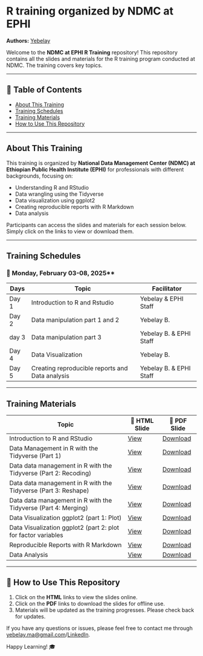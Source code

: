 # R training organized by NDMC at EPHI

**Authors:** [Yebelay](https://github.com/Yebelay)  

Welcome to the **NDMC at EPHI R Training** repository! This repository contains all the slides and materials for the R training program conducted at NDMC. The training covers key topics.

---

## 📌 Table of Contents
- [About This Training](#about-this-training)
- [Training Schedules](#training-schedules)
- [Training Materials](#training-materials)
- [How to Use This Repository](#how-to-use-this-repository)

---

## About This Training
This training is organized by **National Data Management Center (NDMC) at Ethiopian Public Health Institute (EPHI)** for professionals with different backgrounds, focusing on:
- Understanding R and RStudio
- Data wrangling using the Tidyverse
- Data visualization using ggplot2
- Creating reproducible reports with R Markdown
- Data analysis

Participants can access the slides and materials for each session below. Simply click on the links to view or download them.

---

##  Training Schedules 

### 📅 Monday, February 03-08, 2025**

| Days  | Topic | Facilitator |
|------|-----------------------------------------------|-------------|
| Day 1 | Introduction to R and Rstudio  | Yebelay & EPHI Staff |
| Day 2 | Data manipulation part 1 and 2 | Yebelay B. |
| day 3 | Data manipulation part 3  | Yebelay B. & EPHI Staff |
| Day 4 | Data Visualization | Yebelay B. |
| Day 5 | Creating reproducible reports and Data analysis | Yebelay B. & EPHI Staff |

---

##  Training Materials

| Topic  | 📂 HTML Slide | 📂 PDF Slide |
|--------------------------------------------|------------------------------------------------|------------------------------------------------|
| Introduction to R and RStudio | [View](https://yebelay.rbind.io/static/slides/ephi_day1/day%201.html) | [Download]() |
| Data Management in R with the Tidyverse (Part 1) | [View](https://yebelay.rbind.io/static/slides/ephi_day2-3/data_wrangling.html) | [Download]() |
| Data data management in R with the Tidyverse (Part 2: Recoding) | [View](https://yebelay.rbind.io/static/slides/ephi_day2-3/data_wrangling_2.html) | [Download]() |
| Data data management in R with the Tidyverse (Part 3: Reshape) | [View](https://yebelay.rbind.io/static/slides/ephi_day2-3/reshape.html) | [Download]() |
| Data data management in R with the Tidyverse (Part 4: Merging) | [View](https://yebelay.rbind.io/static/slides/ephi_day2-3/data_merge.html) | [Download]() |
| Data Visualization ggplot2 (part 1: Plot)| [View](https://yebelay.rbind.io/static/slides/ephi_day4/graph.html) | [Download]() |
| Data Visualization ggplot2 (part 2: plot for factor variables | [View](https://yebelay.rbind.io/static/slides/ephi_day4/factors.html) | [Download]() |
| Reproducible Reports with R Markdown | [View](https://yebelay.rbind.io/static/slides/ephi_day4/graph.html) | [Download]() |
| Data Analysis | [View]() | [Download]() |

---

## 🚀 How to Use This Repository
1. Click on the **HTML** links to view the slides online.
2. Click on the **PDF** links to download the slides for offline use.
3. Materials will be updated as the training progresses. Please check back for updates.

If you have any questions or issues, please feel free to contact me through [yebelay.ma@gmail.com](yebelay.ma@gmail.com)/[LinkedIn](https://www.linkedin.com/in/yebelay/).

Happy Learning! 🎓  
